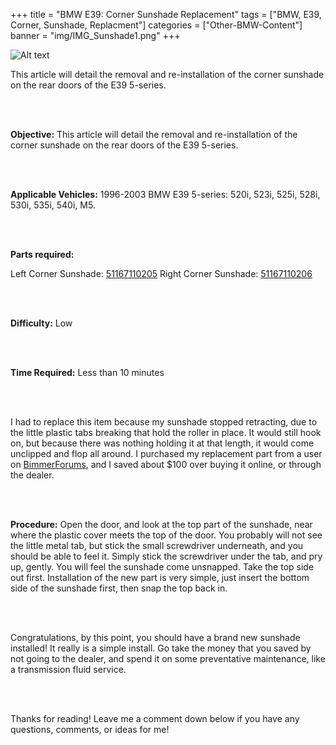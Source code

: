 +++
title = "BMW E39: Corner Sunshade Replacement"
tags = ["BMW, E39, Corner, Sunshade, Replacment"]
categories = ["Other-BMW-Content"]
banner = "img/IMG_Sunshade1.png"
+++

![Alt text](https://e39source.com/wp-content/uploads/2012/12/Sunshade1.png)

This article will detail the removal and re-installation of the corner sunshade on the rear doors of the E39 5-series.

&nbsp;<br/><br/>

**Objective:** This article will detail the removal and re-installation of the corner sunshade on the rear doors of the E39 5-series.

&nbsp;<br/><br/>

**Applicable Vehicles:** 1996-2003 BMW E39 5-series: 520i, 523i, 525i, 528i, 530i, 535i, 540i, M5.

&nbsp;<br/><br/>

**Parts required:**

Left Corner Sunshade: [51167110205](https://click.linksynergy.com/deeplink?id=1vz0CwG/oc8&mid=43304&murl=https%3A%2F%2Fwww.ecstuning.com%2Fb-genuine-bmw-parts%2Frear-sun-shade-left%2F51167110205%2F)
Right Corner Sunshade: [51167110206](https://click.linksynergy.com/deeplink?id=1vz0CwG/oc8&mid=43304&murl=https%3A%2F%2Fwww.ecstuning.com%2Fb-genuine-bmw-parts%2Frear-sun-shade-right%2F51167110206%2F)

&nbsp;<br/><br/>

**Difficulty:** Low

&nbsp;<br/><br/>

**Time Required:** Less than 10 minutes

&nbsp;<br/><br/>

I had to replace this item because my sunshade stopped retracting, due to the little plastic tabs breaking that hold the roller in place. It would still hook on, but because there was nothing holding it at that length, it would come unclipped and flop all around. I purchased my replacement part from a user on [BimmerForums](http://forums.bimmerforums.com/forum/index.php), and I saved about $100 over buying it online, or through the dealer.

&nbsp;<br/><br/>

**Procedure:** Open the door, and look at the top part of the sunshade, near where the plastic cover meets the top of the door. You probably will not see the little metal tab, but stick the small screwdriver underneath, and you should be able to feel it. Simply stick the screwdriver under the tab, and pry up, gently. You will feel the sunshade come unsnapped. Take the top side out first. Installation of the new part is very simple, just insert the bottom side of the sunshade first, then snap the top back in.

&nbsp;<br/><br/>

Congratulations, by this point, you should have a brand new sunshade installed! It really is a simple install. Go take the money that you saved by not going to the dealer, and spend it on some preventative maintenance, like a transmission fluid service.

&nbsp;<br/><br/>

Thanks for reading! Leave me a comment down below if you have any questions, comments, or ideas for me!

&nbsp;<br/><br/>